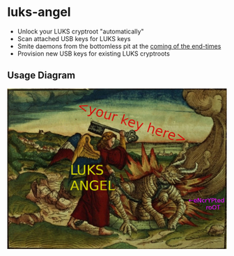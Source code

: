 # luks-angel
* Unlock your LUKS cryptroot "automatically"
* Scan attached USB keys for LUKS keys
* Smite daemons from the bottomless pit at the [coming of the end-times](https://www.kingjamesbibleonline.org/Revelation-9-1/)
* Provision new USB keys for existing LUKS cryptroots


## Usage Diagram
<img src="angel.jpg" width="600" alt="Angel dealing with a daemon">
